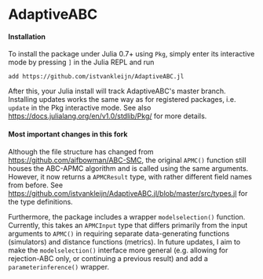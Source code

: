 # AdaptiveABC

#### Installation

To install the package under Julia 0.7+ using `Pkg`, simply enter its interactive mode by pressing `]` in the Julia REPL and run
```
add https://github.com/istvankleijn/AdaptiveABC.jl
```
After this, your Julia install will track AdaptiveABC's master branch. Installing updates works the same way as for registered packages, i.e. `update` in the Pkg interactive mode.
See also https://docs.julialang.org/en/v1.0/stdlib/Pkg/ for more details.

#### Most important changes in this fork

Although the file structure has changed from https://github.com/aifbowman/ABC-SMC, the original `APMC()` function still houses the ABC-APMC algorithm and is called using the same arguments. However, it now returns a `APMCResult` type, with rather different field names from before. See https://github.com/istvankleijn/AdaptiveABC.jl/blob/master/src/types.jl for the type definitions.

Furthermore, the package includes a wrapper `modelselection()` function. Currently, this takes an `APMCInput` type that differs primarily from the input arguments to `APMC()` in requiring separate data-generating functions (simulators) and distance functions (metrics). In future updates, I aim to make the `modelselection()` interface more general (e.g. allowing for rejection-ABC only, or continuing a previous result) and add a `parameterinference()` wrapper.
